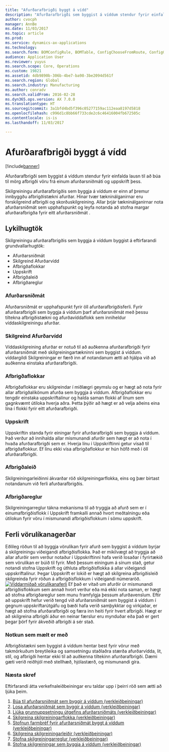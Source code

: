 ```yaml
---
title: "Afurðarafbrigði byggt á vídd"
description: "Afurðarafbrigði sem byggist á víddum stendur fyrir einfalda lausn til að búa til mörg afbrigði vöru frá einum afurðarsniðmáti og uppskrift þess."
author: cvocph
manager: AnnBe
ms.date: 11/03/2017
ms.topic: article
ms.prod: 
ms.service: dynamics-ax-applications
ms.technology: 
ms.search.form: BOMConfigRule, BOMTable, ConfigChooseFromRoute, ConfigGroup, ConfigHierarchy, EcoResDimensionBasedConfiguration
audience: Application User
ms.reviewer: yuyus
ms.search.scope: Core, Operations
ms.custom: 19821
ms.assetid: 4db9890b-306b-4be7-ba98-3be2094d561f
ms.search.region: Global
ms.search.industry: Manufacturing
ms.author: conradv
ms.search.validFrom: 2016-02-28
ms.dyn365.ops.version: AX 7.0.0
ms.translationtype: HT
ms.sourcegitcommit: 3a1bfd4bd5f396c05277159ac112eaa8197d5818
ms.openlocfilehash: c996d1c8bb66f733cde2c6c46416004fb672505c
ms.contentlocale: is-is
ms.lasthandoff: 11/03/2017

---
```


# <a name="dimension-based-product-configuration"></a>Afurðarafbrigði byggt á vídd

[!include[banner](../includes/banner.md)]


Afurðarafbrigði sem byggist á víddum stendur fyrir einfalda lausn til að búa til mörg afbrigði vöru frá einum afurðarsniðmáti og uppskrift þess.

Skilgreiningu afurðarafbrigðis sem byggja á víddum er einn af þremur innbyggðu afbrigðistækni afurðar. Hinar tvær tækninálganirnar eru forskilgreind afbrigði og skorðuskilgreining. Allar þrjár tækninálganirnar nota afurðarsniðmát sem upphafspunkt og leyfa notanda að stofna margar afurðarafbrigða fyrir eitt afurðarsniðmát .

## <a name="key-concepts"></a>Lykilhugtök
Skilgreiningu afurðarafbrigðis sem byggja á víddum byggist á eftirfarandi grundvallarhugtök:

-   Afurðarsniðmát
-   Skilgreind Afurðarvídd
-   Afbrigðaflokkar
-   Uppskrift
-   Afbrigðaleið
-   Afbrigðareglur

### <a name="product-masters"></a>Afurðarsniðmát

Afurðarsniðmát er upphafspunkt fyrir öll afurðarafbrigðisferli. Fyrir afurðarafbrigði sem byggja á víddum þarf afurðarsniðmát með þessu tiltekna afbrigðistækni og afurðavíddaflokk sem inniheldur víddaskilgreiningu afurðar.

### <a name="configuration-product-dimension"></a>Skilgreind Afurðarvídd

Víddaskilgreining afurðar er notuð til að auðkenna afurðarafbrigði fyrir afurðarsniðmát með skilgreiningartækninni sem byggist á víddum. víddargildi Skilgreiningar er færð inn af notandanum ætti að hjálpa við að auðkenna einstaka afurðarafbrigði.

### <a name="configuration-groups"></a>Afbrigðaflokkar

Afbrigðaflokkar eru skilgreindar í miðlægri geymslu og er hægt að nota fyrir allar afbrigðalíkönum afurða sem byggja á víddum. Afbrigðaflokkar eru tengdir einstaka uppskriftalínur og halda saman flokki af línum sem gagnkvæmt útiloka hverja aðra. Þetta þýðir að hægt er að velja aðeins eina lína í flokki fyrir eitt afurðarafbrigði.

### <a name="bill-of-materials-bom"></a>Uppskrift

Uppskriftin standa fyrir einingar fyrir afurðarafbrigði sem byggja á víddum. Það verður að innihalda allar mismunandi afurðir sem hægt er að nota í hvaða afurðarafbrigði sem er. Hverja línu í Uppskriftinni getur vísað til afbrigðaflokkur. Ef línu ekki vísa afbrigðaflokkur er hún höfð með í öll afurðarafbrigði.

### <a name="configuration-route"></a>Afbrigðaleið

Skilgreiningarleiðinni ákvarðar röð skilgreiningarflokka, eins og þær birtast notandanum við ferli afurðarafbrigðis.

### <a name="configuration-rules"></a>Afbrigðareglur

Skilgreiningarreglur tákna mekanisma til að tryggja að afurð sem er í einumafbrigðisflokk í Uppskrift framkalli annað hvort meðtalningu eða útilokun fyrir vöru í mismunandi afbrigðisflokkum í sömu uppskrift.

## <a name="product-modeling-process"></a>Ferli vörulíkanagerðar
Eðlileg röðun til að byggja vörulíkan fyrir afurð sem byggist á víddum byrjar á skilgreiningu viðeigandi afbrigðisflokka. Það er mikilvægt að tryggja að allar afurðir sem verður notaður í Uppskriftinni hafa verið losaðar í fyrirtækið sem vörulíkan er búið til fyrir. Með þessum einingum á sínum stað, getur notandi stofna Uppskrift og úthluta afbrigðisflokka á allar viðeigandi uppskriftalínur. Þegar Uppskrift er lokið er hægt að skilgreina afbrigðisleið skilgreinda fyrir röðun á afbrigðisflokkum í viðeigandi númeraröð. [![Víddarmiðað vörulíkanaferli](./media/dimension-based-product-modeling-process-v1.png)](./media/dimension-based-product-modeling-process-v1.png) Ef það er vitað um afurðir úr mismunandi afbrigðisflokkum sem annað hvort verður eða má ekki nota saman, er hægt að stofna afbrigðareglur sem munu framfylgja þessum afurðavenslum. Eftir að uppskrift hefur verið tengd við afurðarsniðmát sem byggist á víddum í gegnum uppskriftarútgáfu og bæði hafa verið samþykktar og virkjaðar, er hægt að stofna afurðarafbrigði og færa inn heiti fyrir hvert afbrigði. Hægt er að skilgreina afbrigði áður en neinar færslur eru mynduðar eða það er gert þegar þörf fyrir ákveðið afbrigði á sér stað.

### <a name="suggested-use"></a>Notkun sem mælt er með

Afbrigðistækni sem byggist á víddum hentar best fyrir vörur með takmörkuðum breytileika og samsetningu staðlaðra stærða afurðarvídda, lit, stíl, og afbrigði hentar ekki til að auðkenna tiltekinn afurðarafbrigði. Dæmi gæti verið reiðhjól með stellhæð, hjólastærð, og mismunandi gíra.

### <a name="next-step"></a>Næsta skref 

Eftirfarandi átta verkefnaleiðbeiningar eru taldar upp í þeirri röð sem ætti að ljúka þeim. 

1.  [Búa til afurðarsniðmát sem byggir á víddum (verkleiðbeiningar)](tasks/create-dimension-based-product-master.md)
2.  [Losa afurðarsniðmát sem byggir á víddum (verkleiðbeiningar)](tasks/release-dimension-based-product-master.md)
3.  [Ljúka grunnuppsetningu útgefins afurðarsniðmáts (verkleiðbeiningar)](tasks/complete-basic-setup-released-product-master.md)
4.  [Skilgreina skilgreiningarflokka (verkleiðbeiningar)](tasks/define-configuration-groups.md)
5.  [Stofnun farmbréf fyrir afurðarsniðmát byggt á víddum (verkleiðbeiningar)](tasks/create-bill-materials-dimension-based-product-master.md)
6.  [Skilgreina skilgreiningarleiðir (verkleiðbeiningar)](tasks/define-configuration-route.md)
7.  [Stofna skilgreiningarreglur (verkleiðbeiningar)](tasks/create-configuration-rules.md)
8.  [Stofna skilgreiningar sem byggja á víddum (verkleiðbeiningar)](tasks/create-dimension-based-configurations.md)


